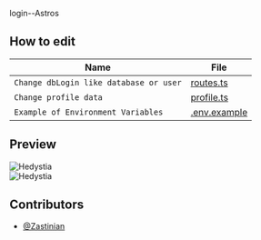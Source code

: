 
login--Astros


## How to edit

| Name                                   | File                                |
| -------------------------------------- | ----------------------------------- |
| `Change dbLogin like database or user` | [routes.ts](/src/utils/routes.ts)   |
| `Change profile data`                  | [profile.ts](/src/utils/profile.ts) |
| `Example of Environment Variables`     | [.env.example](/.env.example)       |

## Preview

<img alt="Hedystia" src="https://cdn.discordapp.com/attachments/948774853400469545/1217983410451120260/image.png?ex=66060272&is=65f38d72&hm=7a1158e2d3d6fd774042ebb45d6eab81c3f2e86aebaab73204923c7ed9658176&">
<br />
<img alt="Hedystia" src="https://cdn.discordapp.com/attachments/948774853400469545/1217983463987089488/image.png?ex=6606027e&is=65f38d7e&hm=f0754a49387fecde5351113a50883cb6651a5f8ec3ac225814ff0b3824a1ae63&">

## Contributors

- [@Zastinian](https://github.com/Zastinian)
